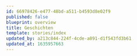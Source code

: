 ```yaml
---
id: 66978426-e477-48bd-a511-b4593d8e02f9
published: false
blueprint: overview
title: Geschichten
template: stories/index
updated_by: a213c844-224f-4cde-a891-d1f543fd3b61
updated_at: 1635957663
---
```

